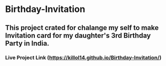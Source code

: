 # Birthday-Invitation
## This project crated for chalange my self to make Invitation card for my daughter's 3rd Birthday Party in India.
### Live Project Link (https://killol14.github.io/Birthday-Invitation/)
